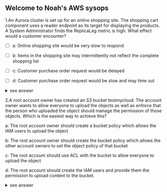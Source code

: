 

## Welcome to Noah's AWS sysops 


1.An Aurora cluster is set up for an online shopping site.
The shopping cart component uses a reader endpoint as its target for displaying the products. 
A System Administrator finds the ReplicaLag metric is high. What effect would a customer encounter?

- [ ] a: Online shopping site would be very slow to respond

- [ ] b: Items in the shopping site may intermittently not reflect the complete shopping list

- [ ] c: Customer purchase order request would be delayed

- [ ] d: Customer purchase order request would be slow and may time out 


<details>
<summary>see answer</summary>
<pre><code>

Correct answer is B 
As the read replica is not able to keep up with the master, the items 
shown in the shopping site may not be the complete list from master. 
Refer AWS documentation - Aurora Replication Read scaling and high 
availability depend on minimal lag time. You can monitor how far an 
Aurora Replica is lagging behind the primary instance of your 
Aurora MySQL DB cluster by monitoring the Amazon CloudWatch ReplicaLag 
metric. Because Aurora Replicas read from the same cluster volume as 
the primary instance, the ReplicaLag metric has a different meaning 
for an Aurora MySQL DB cluster. The ReplicaLag metric for an Aurora 
Replica indicates the lag for the page cache of the Aurora Replica 
compared to that of the primary instance. Option A is wrong as there 
should be any impact on the shopping site performance Option C & D 
are wrong as there should not be any impact on customer transactions.
</code></pre>
</details>

2.A root account owner has created an S3 bucket testmycloud.
The account owner wants to allow everyone to upload the objects as well as enforce that 
the person who uploaded the object should manage the permission of those objects. Which 
is the easiest way to achieve this?

a: The root account owner should create a bucket policy which allows the IAM users to upload the object

b: The root account owner should create the bucket policy which allows the other account owners to set the object policy of that bucket

c: The root account should use ACL with the bucket to allow everyone to upload the object

d: The root account should create the IAM users and provide them the permission to upload content to the bucket.


<details>
<summary>see answer</summary>
<pre><code>

Correct answer is C 
as Each AWS S3 bucket and object has an ACL (Access Control List) associated with it. An ACL is a list of grants identifying the grantee and the permission granted. The user can use ACLs to grant basic read/write permissions to other AWS accounts. ACLs use an Amazon S3–specific XML schema. The user cannot grant permissions to other users in his account. ACLs are suitable for specific scenarios. For example, if a bucket owner allows other AWS accounts to upload objects, permissions to these objects can only be managed using the object ACL by the AWS account that owns the object. Option A is wrong as new policy and IAM user needs to be created every time. Option B is wrong as there is no object policy but only user & bucket policy Option D is wrong as we can create as policy for providing permission

</code></pre>
</details>
